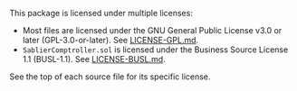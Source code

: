This package is licensed under multiple licenses:

- Most files are licensed under the GNU General Public License v3.0 or later (GPL-3.0-or-later). See
  [LICENSE-GPL.md](./LICENSE-GPL.md).
- `SablierComptroller.sol` is licensed under the Business Source License 1.1 (BUSL-1.1). See
  [LICENSE-BUSL.md](./LICENSE-BUSL.md).

See the top of each source file for its specific license.

